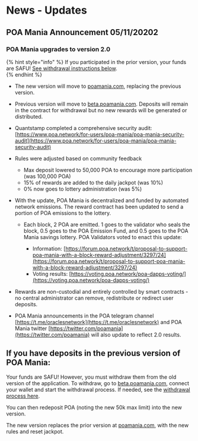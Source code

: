 # News - Updates

## **POA Mania Announcement 05/11/20202**

### **POA Mania upgrades to version 2.0**

{% hint style="info" %}
If you participated in the prior version, your funds are SAFU! [See withdrawal instructions below](news-updates.md#if-you-have-deposits-in-the-previous-version-of-poa-mania).  
{% endhint %}

* The new version will move to [poamania.com](https://poamania.com), replacing the previous version. 
* Previous version will move to [beta.poamania.com](https://beta.poamania.com). Deposits will remain in the contract for withdrawal but no new rewards will be generated or distributed. 
* Quantstamp completed a comprehensive security audit: [https://www.poa.network/for-users/poa-mania/poa-mania-security-audit](https://www.poa.network/for-users/poa-mania/poa-mania-security-audit) 
* Rules were adjusted based on community feedback

  * Max deposit lowered to 50,000 POA to encourage more participation \(was 100,000 POA\)
  * 15% of rewards are added to the daily jackpot \(was 10%\)
  * 0% now goes to lottery administration \(was 5%\)

* With the update, POA Mania is decentralized and funded by automated network emissions. The reward contract has been updated to send a portion of POA emissions to the lottery. 
  * Each block, 2 POA are emitted. 1 goes to the validator who seals the block, 0.5 goes to the POA Emission Fund, and 0.5 goes to the POA Mania savings lottery. POA Validators voted to enact this update:  

    * Information: [https://forum.poa.network/t/proposal-to-support-poa-mania-with-a-block-reward-adjustment/3297/24](https://forum.poa.network/t/proposal-to-support-poa-mania-with-a-block-reward-adjustment/3297/24)
    * Voting results: [https://voting.poa.network/poa-dapps-voting/](https://voting.poa.network/poa-dapps-voting/)
* Rewards are non-custodial and entirely controlled by smart contracts - no central administrator can remove, redistribute or redirect user deposits. 
* POA Mania announcements in the POA telegram channel [https://t.me/oraclesnetwork](https://t.me/oraclesnetwork) and POA Mania twitter [https://twitter.com/poamania](https://twitter.com/poamania) will also update to reflect 2.0 results.

## **If you have deposits in the previous version of POA Mania:**

Your funds are SAFU! However, you must withdraw them from the old version of the application. To withdraw, go to [beta.poamania.com](https://beta.poamania.com), connect your wallet and start the withdrawal process. If needed, see the [withdrawal process here](deposit-withdraw.md).

You can then redeposit POA \(noting the new 50k max limit\) into the new version.

The new version replaces the prior version at [poamania.com](http://poamania.com), with the new rules and reset jackpot.

